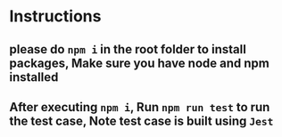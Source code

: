 # Instructions

## please do `npm i` in the root folder to install packages, Make sure you have node and npm installed
## After executing `npm i`, Run `npm run test` to run the test case, Note test case is built using `Jest`

